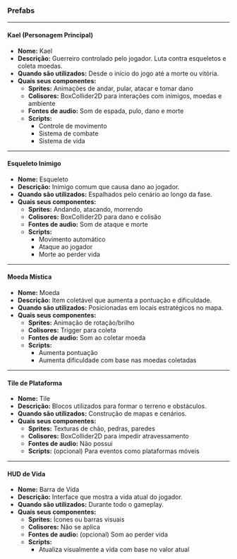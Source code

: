 ### Prefabs

---

#### Kael (Personagem Principal)

- **Nome:** Kael  
- **Descrição:** Guerreiro controlado pelo jogador. Luta contra esqueletos e coleta moedas.  
- **Quando são utilizados:** Desde o início do jogo até a morte ou vitória.  
- **Quais seus componentes:**  
  - **Sprites:** Animações de andar, pular, atacar e tomar dano  
  - **Colisores:** BoxCollider2D para interações com inimigos, moedas e ambiente  
  - **Fontes de audio:** Som de espada, pulo, dano e morte  
  - **Scripts:**  
    - Controle de movimento  
    - Sistema de combate  
    - Sistema de vida  

---

#### Esqueleto Inimigo

- **Nome:** Esqueleto  
- **Descrição:** Inimigo comum que causa dano ao jogador.  
- **Quando são utilizados:** Espalhados pelo cenário ao longo da fase.  
- **Quais seus componentes:**  
  - **Sprites:** Andando, atacando, morrendo  
  - **Colisores:** BoxCollider2D para dano e colisão  
  - **Fontes de audio:** Som de ataque e morte  
  - **Scripts:**  
    - Movimento automático  
    - Ataque ao jogador  
    - Morte ao perder vida  

---

#### Moeda Mística

- **Nome:** Moeda  
- **Descrição:** Item coletável que aumenta a pontuação e dificuldade.  
- **Quando são utilizados:** Posicionadas em locais estratégicos no mapa.  
- **Quais seus componentes:**  
  - **Sprites:** Animação de rotação/brilho  
  - **Colisores:** Trigger para coleta  
  - **Fontes de audio:** Som ao coletar moeda  
  - **Scripts:**  
    - Aumenta pontuação  
    - Aumenta dificuldade com base nas moedas coletadas  

---

#### Tile de Plataforma

- **Nome:** Tile  
- **Descrição:** Blocos utilizados para formar o terreno e obstáculos.  
- **Quando são utilizados:** Construção de mapas e cenários.  
- **Quais seus componentes:**  
  - **Sprites:** Texturas de chão, pedras, paredes  
  - **Colisores:** BoxCollider2D para impedir atravessamento  
  - **Fontes de audio:** Não possui  
  - **Scripts:** (opcional) Para eventos como plataformas móveis  

---

#### HUD de Vida

- **Nome:** Barra de Vida  
- **Descrição:** Interface que mostra a vida atual do jogador.  
- **Quando são utilizados:** Durante todo o gameplay.  
- **Quais seus componentes:**  
  - **Sprites:** Ícones ou barras visuais  
  - **Colisores:** Não se aplica  
  - **Fontes de audio:** (opcional) Som ao perder vida  
  - **Scripts:**  
    - Atualiza visualmente a vida com base no valor atual  
